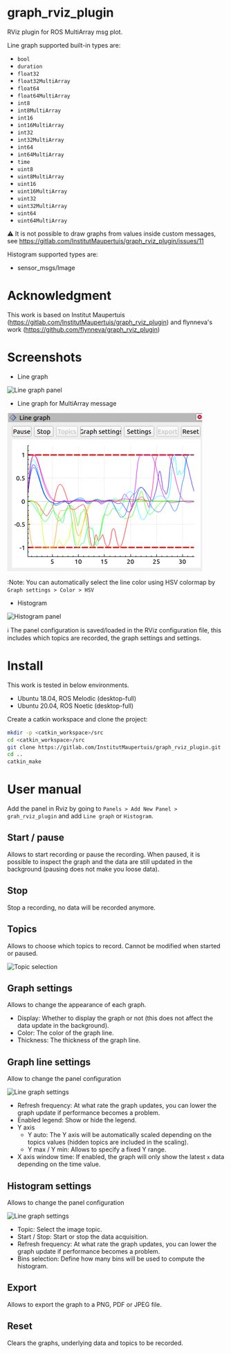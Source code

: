# graph_rviz_plugin
RViz plugin for ROS MultiArray msg plot. 

Line graph supported built-in types are:
- `bool`
- `duration`
- `float32`
- `float32MultiArray`
- `float64`
- `float64MultiArray`
- `int8`
- `int8MultiArray`
- `int16`
- `int16MultiArray`
- `int32`
- `int32MultiArray`
- `int64`
- `int64MultiArray`
- `time`
- `uint8`
- `uint8MultiArray`
- `uint16`
- `uint16MultiArray`
- `uint32`
- `uint32MultiArray`
- `uint64`
- `uint64MultiArray`

:warning: It is not possible to draw graphs from values inside custom messages, see https://gitlab.com/InstitutMaupertuis/graph_rviz_plugin/issues/11

Histogram supported types are:
- sensor_msgs/Image

# Acknowledgment
This work is based on Institut Maupertuis (https://gitlab.com/InstitutMaupertuis/graph_rviz_plugin) and flynneva's work (https://github.com/flynneva/graph_rviz_plugin)

# Screenshots
- Line graph

![Line graph panel](documentation/line_graph_panel.png)

- Line graph for MultiArray message

![Line graph panel for multiarray](documentation/line_graph_panel_multiarray.png)

:Note: You can automatically select the line color using HSV colormap by `Graph settings > Color > HSV`

- Histogram

![Histogram panel](documentation/histogram_panel.png)

:information_source: The panel configuration is saved/loaded in the RViz configuration file, this includes which topics are recorded, the graph settings and settings.

# Install
This work is tested in below environments.
- Ubuntu 18.04, ROS Melodic (desktop-full) 
- Ubuntu 20.04, ROS Noetic (desktop-full)

Create a catkin workspace and clone the project:

```bash
mkdir -p <catkin_workspace>/src
cd <catkin_workspace>/src
git clone https://gitlab.com/InstitutMaupertuis/graph_rviz_plugin.git
cd ..
catkin_make
```


# User manual
Add the panel in Rviz by going to `Panels > Add New Panel > grah_rviz_plugin` and add `Line graph` or `Histogram`.

## Start / pause
Allows to start recording or pause the recording. When paused, it is possible to inspect the graph and the data are still updated in the background (pausing does not make you loose data).

## Stop
Stop a recording, no data will be recorded anymore.

## Topics
Allows to choose which topics to record. Cannot be modified when started or paused.

![Topic selection](documentation/topic_selection.png)

## Graph settings
Allows to change the appearance of each graph.

- Display: Whether to display the graph or not (this does not affect the data update in the background).
- Color: The color of the graph line.
- Thickness: The thickness of the graph line.

## Graph line settings
Allow to change the panel configuration

![Line graph settings](documentation/line_graph_settings.png)

- Refresh frequency: At what rate the graph updates, you can lower the graph update if performance becomes a problem.
- Enabled legend: Show or hide the legend.
- Y axis
  - Y auto: The Y axis will be automatically scaled depending on the topics values (hidden topics are included in the scaling).
  - Y max / Y min: Allows to specify a fixed Y range.
- X axis window time: If enabled, the graph will only show the latest `x` data depending on the time value.

## Histogram settings
Allows to change the panel configuration

![Line graph settings](documentation/histogram_settings.png)
- Topic: Select the image topic.
- Start / Stop: Start or stop the data acquisition.
- Refresh frequency: At what rate the graph updates, you can lower the graph update if performance becomes a problem.
- Bins selection: Define how many bins will be used to compute the histogram.

## Export
Allows to export the graph to a PNG, PDF or JPEG file.

## Reset
Clears the graphs, underlying data and topics to be recorded.